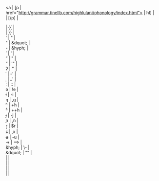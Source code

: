 <!DOCTYPE html>
<ipa><a | [p | <br>
href="http://grammar.tinellb.com/highlulani/phonology/index.html"> | hl] | <br>
</a></ipa> | [/p] | <br>
<div class="definition"> | {{ | <br>
</div> | }} | <br>
' | &quot; | <br>
" | &dquot; | <br>
- | &hyph; | <br>
&rsquo; | ' | <br>
&rdquo; | " | <br>
&ldquo; | '" | <br>
&#x294; | '' | <br> <!-- glottal stop -->
&#x2c8; | -' | <br> <!-- primary stress -->
&#x2cc; | _' | <br> <!-- secondary stress -->
&#x2d0; | :: | <br> <!-- length mark -->
&#x259; | !e | <br> <!-- schwa -->
&#x268; | -i | <br> <!-- barred i -->
&#x14b; | ,g | <br> <!-- eng -->
&#x2b0; | +h | <br> <!-- aspiration -->
&#x2b1; | ++h | <br> <!-- breathy voice -->
&#x25f; | -j | <br> <!-- barred j -->
&#x272; | ,n | <br> <!-- palatal n -->
&#x27d; | $r | <br> <!-- retroflex flap -->
&#x255; | ,x | <br> <!-- curl-tailed c -->
&#x289; | -u | <br> <!-- barred u -->
&rarr; | ==> | <br>
&hyph; | \- | <br>
&dquot; | "" | <br>
<high\-lulani> | <high-lulani> | <br>
</high\-lulani> | </high-lulani> | <br>
<small\-caps> | <small-caps> | <br>
</small\-caps> | </small-caps> | <br>
